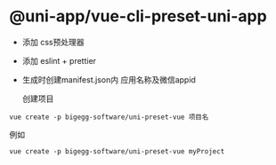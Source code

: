 <!--
 * @Author: your name
 * @Date: 2020-03-06 13:40:04
 * @LastEditTime: 2020-03-06 15:12:10
 * @LastEditors: Please set LastEditors
 * @Description: In User Settings Edit
 * @FilePath: \uni-preset-vue2\README.md
 -->
# @uni-app/vue-cli-preset-uni-app


- 添加 css预处理器
- 添加 eslint + prettier
- 生成时创建manifest.json内 应用名称及微信appid

  创建项目

```
vue create -p bigegg-software/uni-preset-vue 项目名
```
例如
```
vue create -p bigegg-software/uni-preset-vue myProject
```
